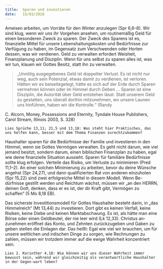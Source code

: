 ```yaml
---
title:  Sparen und investieren
date:   15/03/2018
---
```


Ameisen arbeiten, um Vorräte für den Winter anzulegen (Spr 6,6–8). Wir sind klug, wenn wir uns ihr Vorgehen ansehen, um routinemäßig Geld für einen besonderen Zweck zu sparen. Der Zweck des Sparens ist es, finanzielle Mittel für unsere Lebenshaltungskosten und Bedürfnisse zur Verfügung zu haben, im Gegensatz zum Verschwenden oder Horten dessen, was wir verdienen. Geld zu verwalten erfordert Weisheit, Finanzplanung und Disziplin. Wenn für uns selbst zu sparen alles ist, was wir tun, klauen wir Gottes Besitz, statt ihn zu verwalten. 

> <p></p>
> „Unnötig ausgegebenes Geld ist doppelter Verlust. Es ist nicht nur weg, auch sein Potenzial, etwas damit zu verdienen, ist verloren. Hätten wir es beiseitegelegt, hätte es sich auf der Erde durch Sparen vermehren können oder im Himmel durch Geben … Sparen ist eine Disziplin, die Autorität über Geld entstehen lässt. Statt unserem Geld zu gestatten, uns überall dorthin mitzunehmen, wo unsere Launen uns hinführen, haben wir die Kontrolle.“ (Randy 

C. Alcorn, Money, Possessions and Eternity, Tyndale House Publishers, Carol Stream, Illinois 2003, S. 328) 

`Lies Sprüche 13,11; 21,5 und 13,18: Was steht hier Praktisches, das uns helfen kann, besser mit dem Thema Finanzen zurechtzukommen?` 

Haushalter sparen für die Bedürfnisse der Familie und investieren in den Himmel, wenn sie Gottes Vermögen verwalten. Es geht nicht darum, wie viel jemand besitzt, sondern darum, einen biblischen Finanzplan zu haben, egal wie deine finanzielle Situation aussieht. Sparen für familiäre Bedürfnisse sollte klug erfolgen. Verteile das Risiko, um Verluste zu minimieren (Pred 11,1–2). An einer solchen Minimierung zu arbeiten, bevor du deine Wünsche angehst (Spr 24,27), und dann qualifizierten Rat von anderen einzuholen (Spr 15,22) sind zwei erfolgreiche Mittel in diesem Modell. Wenn Be-dürfnisse gestillt werden und Reichtum wächst, müssen wir „an den HERRN, deinen Gott, denken, dass er es ist, der dir Kraft gibt, Vermögen zu schaffen“ (5 Mo 8,18 EB). 

Das sicherste Investitionsmodell für Gottes Haushalter besteht darin, in „das Himmelreich“ (Mt 13,44) zu investieren. Dort gibt es keinen Verfall, keine Risiken, keine Diebe und keinen Marktabschwung. Es ist, als hätte man eine Börse oder einen Geldbeutel, der nie leer wird (Lk 12,33). Christus an-zunehmen eröffnet das Konto, und Zehnten zurückzugeben und Gaben zu geben stellen die Einlagen dar. Das heißt: Egal wie viel wir brauchen, um für unsere weltlichen und irdischen Dinge zu sorgen, wie Rechnungen zu zahlen, müssen wir trotzdem immer auf die ewige Wahrheit konzentriert sein. 

`Lies 2. Korinther 4,18: Wie können wir uns dieser Wahrheit immer bewusst sein, während wir gleichzeitig als verantwortliche Haushalter in der Gegen-wart leben?`